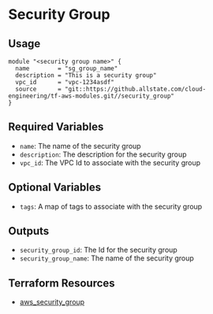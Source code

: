 # Security Group

## Usage

```hcl
module "<security group name>" {
  name        = "sg_group_name"
  description = "This is a security group"
  vpc_id      = "vpc-1234asdf"
  source      = "git::https://github.allstate.com/cloud-engineering/tf-aws-modules.git//security_group"
}
```

## Required Variables

* `name`: The name of the security group
* `description`: The description for the security group
* `vpc_id`: The VPC Id to associate with the security group

## Optional Variables

* `tags`: A map of tags to associate with the security group

## Outputs

* `security_group_id`: The Id for the security group
* `security_group_name`: The name of the security group

## Terraform Resources

* [aws_security_group](https://www.terraform.io/docs/providers/aws/r/security_group.html)
